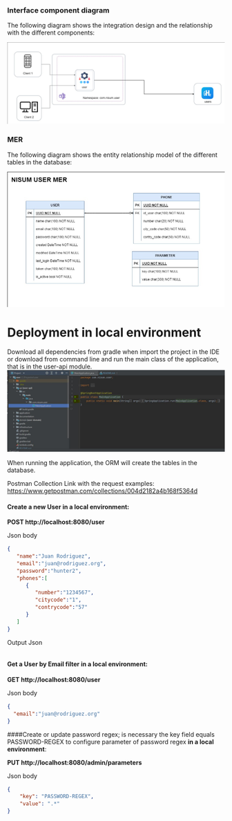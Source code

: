 ### **Interface component diagram**

The following diagram shows the integration design and the relationship with the different components:

![Diseño de Arquitectura](documentation/architecture-diagram.jpg)

### **MER**

The following diagram shows the entity relationship model of the different tables in the database:

![MER](documentation/users-MER.jpg)

# Deployment in local environment


Download all dependencies from gradle when import the project in the IDE or download from command line and run the main class of the application, that is in the user-api module.
![Main_Class](documentation/main-class.jpg)

When running the application, the ORM will create the tables in the database.

Postman Collection Link  with the request examples: https://www.getpostman.com/collections/004d2182a4b168f5364d

#### Create a new User **in a local environment**:

**POST http://localhost:8080/user**

Json body
```json
{
   "name":"Juan Rodriguez",
   "email":"juan@rodriguez.org",
   "password":"hunter2",
   "phones":[
      {
         "number":"1234567",
         "citycode":"1",
         "contrycode":"57"
      }
   ]
}
```

Output Json
```json

```

#### Get a User by Email filter **in a local environment**:

**GET http://localhost:8080/user**

Json body
```json
{
  "email":"juan@rodriguez.org"
}
```

####Create or update password regex; is necessary the key field equals PASSWORD-REGEX to configure parameter of password regex **in a local environment**:

**PUT http://localhost:8080/admin/parameters**

Json body
```json
{
    "key": "PASSWORD-REGEX",   
    "value": ".*"
}
```
